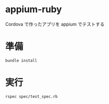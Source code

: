 # appium-ruby

Cordova で作ったアプリを appium でテストする

# 準備

```sh
bundle install
```

# 実行

```sh
rspec spec/test_spec.rb
```

